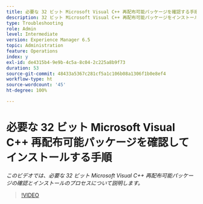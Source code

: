 ```yaml
---
title: 必要な 32 ビット Microsoft Visual C++ 再配布可能パッケージを確認する手順
description: 32 ビット Microsoft Visual C++ 再配布可能パッケージをインストールします。
type: Troubleshooting
role: Admin
level: Intermediate
version: Experience Manager 6.5
topic: Administration
feature: Operations
index: y
exl-id: de4315b4-9e9b-4c5a-8c04-2c225a8b9f73
duration: 53
source-git-commit: 48433a5367c281cf5a1c106b08a1306f1b0e8ef4
workflow-type: ht
source-wordcount: '45'
ht-degree: 100%

---
```


# 必要な 32 ビット Microsoft Visual C++ 再配布可能パッケージを確認してインストールする手順

*このビデオでは、必要な 32 ビット Microsoft Visual C++ 再配布可能パッケージの確認とインストールのプロセスについて説明します。*

>[!VIDEO](https://video.tv.adobe.com/v/3418082?quality=12&learn=on&captions=jpn)
